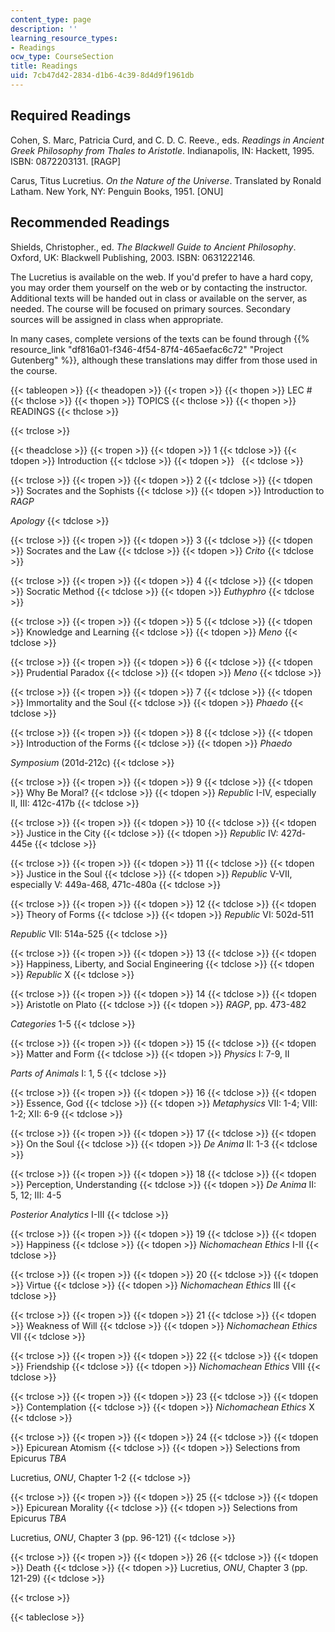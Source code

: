 ```yaml
---
content_type: page
description: ''
learning_resource_types:
- Readings
ocw_type: CourseSection
title: Readings
uid: 7cb47d42-2834-d1b6-4c39-8d4d9f1961db
---
```


Required Readings
-----------------

Cohen, S. Marc, Patricia Curd, and C. D. C. Reeve., eds. _Readings in Ancient Greek Philosophy from Thales to Aristotle_. Indianapolis, IN: Hackett, 1995. ISBN: 0872203131. \[RAGP\]

Carus, Titus Lucretius. _On the Nature of the Universe_. Translated by Ronald Latham. New York, NY: Penguin Books, 1951. \[ONU\]

Recommended Readings
--------------------

Shields, Christopher., ed. _The Blackwell Guide to Ancient Philosophy_. Oxford, UK: Blackwell Publishing, 2003. ISBN: 0631222146.

The Lucretius is available on the web. If you'd prefer to have a hard copy, you may order them yourself on the web or by contacting the instructor. Additional texts will be handed out in class or available on the server, as needed. The course will be focused on primary sources. Secondary sources will be assigned in class when appropriate.

In many cases, complete versions of the texts can be found through {{% resource_link "df816a01-f346-4f54-87f4-465aefac6c72" "Project Gutenberg" %}}, although these translations may differ from those used in the course.

{{< tableopen >}}
{{< theadopen >}}
{{< tropen >}}
{{< thopen >}}
LEC #
{{< thclose >}}
{{< thopen >}}
TOPICS
{{< thclose >}}
{{< thopen >}}
READINGS
{{< thclose >}}

{{< trclose >}}

{{< theadclose >}}
{{< tropen >}}
{{< tdopen >}}
1
{{< tdclose >}}
{{< tdopen >}}
Introduction
{{< tdclose >}}
{{< tdopen >}}
 
{{< tdclose >}}

{{< trclose >}}
{{< tropen >}}
{{< tdopen >}}
2
{{< tdclose >}}
{{< tdopen >}}
Socrates and the Sophists
{{< tdclose >}}
{{< tdopen >}}
Introduction to _RAGP_  
  
_Apology_
{{< tdclose >}}

{{< trclose >}}
{{< tropen >}}
{{< tdopen >}}
3
{{< tdclose >}}
{{< tdopen >}}
Socrates and the Law
{{< tdclose >}}
{{< tdopen >}}
_Crito_
{{< tdclose >}}

{{< trclose >}}
{{< tropen >}}
{{< tdopen >}}
4
{{< tdclose >}}
{{< tdopen >}}
Socratic Method
{{< tdclose >}}
{{< tdopen >}}
_Euthyphro_
{{< tdclose >}}

{{< trclose >}}
{{< tropen >}}
{{< tdopen >}}
5
{{< tdclose >}}
{{< tdopen >}}
Knowledge and Learning
{{< tdclose >}}
{{< tdopen >}}
_Meno_
{{< tdclose >}}

{{< trclose >}}
{{< tropen >}}
{{< tdopen >}}
6
{{< tdclose >}}
{{< tdopen >}}
Prudential Paradox
{{< tdclose >}}
{{< tdopen >}}
_Meno_
{{< tdclose >}}

{{< trclose >}}
{{< tropen >}}
{{< tdopen >}}
7
{{< tdclose >}}
{{< tdopen >}}
Immortality and the Soul
{{< tdclose >}}
{{< tdopen >}}
_Phaedo_
{{< tdclose >}}

{{< trclose >}}
{{< tropen >}}
{{< tdopen >}}
8
{{< tdclose >}}
{{< tdopen >}}
Introduction of the Forms
{{< tdclose >}}
{{< tdopen >}}
_Phaedo_  
  
_Symposium_ (201d-212c)
{{< tdclose >}}

{{< trclose >}}
{{< tropen >}}
{{< tdopen >}}
9
{{< tdclose >}}
{{< tdopen >}}
Why Be Moral?
{{< tdclose >}}
{{< tdopen >}}
_Republic_ I-IV, especially II, III: 412c-417b
{{< tdclose >}}

{{< trclose >}}
{{< tropen >}}
{{< tdopen >}}
10
{{< tdclose >}}
{{< tdopen >}}
Justice in the City
{{< tdclose >}}
{{< tdopen >}}
_Republic_ IV: 427d-445e
{{< tdclose >}}

{{< trclose >}}
{{< tropen >}}
{{< tdopen >}}
11
{{< tdclose >}}
{{< tdopen >}}
Justice in the Soul
{{< tdclose >}}
{{< tdopen >}}
_Republic_ V-VII, especially V: 449a-468, 471c-480a
{{< tdclose >}}

{{< trclose >}}
{{< tropen >}}
{{< tdopen >}}
12
{{< tdclose >}}
{{< tdopen >}}
Theory of Forms
{{< tdclose >}}
{{< tdopen >}}
_Republic_ VI: 502d-511  
  
_Republic_ VII: 514a-525
{{< tdclose >}}

{{< trclose >}}
{{< tropen >}}
{{< tdopen >}}
13
{{< tdclose >}}
{{< tdopen >}}
Happiness, Liberty, and Social Engineering
{{< tdclose >}}
{{< tdopen >}}
_Republic_ X
{{< tdclose >}}

{{< trclose >}}
{{< tropen >}}
{{< tdopen >}}
14
{{< tdclose >}}
{{< tdopen >}}
Aristotle on Plato
{{< tdclose >}}
{{< tdopen >}}
_RAGP_, pp. 473-482  
  
_Categories_ 1-5
{{< tdclose >}}

{{< trclose >}}
{{< tropen >}}
{{< tdopen >}}
15
{{< tdclose >}}
{{< tdopen >}}
Matter and Form
{{< tdclose >}}
{{< tdopen >}}
_Physics_ I: 7-9, II  
  
_Parts of Animals_ I: 1, 5
{{< tdclose >}}

{{< trclose >}}
{{< tropen >}}
{{< tdopen >}}
16
{{< tdclose >}}
{{< tdopen >}}
Essence, God
{{< tdclose >}}
{{< tdopen >}}
_Metaphysics_ VII: 1-4; VIII: 1-2; XII: 6-9
{{< tdclose >}}

{{< trclose >}}
{{< tropen >}}
{{< tdopen >}}
17
{{< tdclose >}}
{{< tdopen >}}
On the Soul
{{< tdclose >}}
{{< tdopen >}}
_De Anima_ II: 1-3
{{< tdclose >}}

{{< trclose >}}
{{< tropen >}}
{{< tdopen >}}
18
{{< tdclose >}}
{{< tdopen >}}
Perception, Understanding
{{< tdclose >}}
{{< tdopen >}}
_De Anima_ II: 5, 12; III: 4-5  
  
_Posterior Analytics_ I-III
{{< tdclose >}}

{{< trclose >}}
{{< tropen >}}
{{< tdopen >}}
19
{{< tdclose >}}
{{< tdopen >}}
Happiness
{{< tdclose >}}
{{< tdopen >}}
_Nichomachean Ethics_ I-II
{{< tdclose >}}

{{< trclose >}}
{{< tropen >}}
{{< tdopen >}}
20
{{< tdclose >}}
{{< tdopen >}}
Virtue
{{< tdclose >}}
{{< tdopen >}}
_Nichomachean Ethics_ III
{{< tdclose >}}

{{< trclose >}}
{{< tropen >}}
{{< tdopen >}}
21
{{< tdclose >}}
{{< tdopen >}}
Weakness of Will
{{< tdclose >}}
{{< tdopen >}}
_Nichomachean Ethics_ VII
{{< tdclose >}}

{{< trclose >}}
{{< tropen >}}
{{< tdopen >}}
22
{{< tdclose >}}
{{< tdopen >}}
Friendship
{{< tdclose >}}
{{< tdopen >}}
_Nichomachean Ethics_ VIII
{{< tdclose >}}

{{< trclose >}}
{{< tropen >}}
{{< tdopen >}}
23
{{< tdclose >}}
{{< tdopen >}}
Contemplation
{{< tdclose >}}
{{< tdopen >}}
_Nichomachean Ethics_ X
{{< tdclose >}}

{{< trclose >}}
{{< tropen >}}
{{< tdopen >}}
24
{{< tdclose >}}
{{< tdopen >}}
Epicurean Atomism
{{< tdclose >}}
{{< tdopen >}}
Selections from Epicurus _TBA_  
  
Lucretius, _ONU_, Chapter 1-2
{{< tdclose >}}

{{< trclose >}}
{{< tropen >}}
{{< tdopen >}}
25
{{< tdclose >}}
{{< tdopen >}}
Epicurean Morality
{{< tdclose >}}
{{< tdopen >}}
Selections from Epicurus _TBA_  
  
Lucretius, _ONU_, Chapter 3 (pp. 96-121)
{{< tdclose >}}

{{< trclose >}}
{{< tropen >}}
{{< tdopen >}}
26
{{< tdclose >}}
{{< tdopen >}}
Death
{{< tdclose >}}
{{< tdopen >}}
Lucretius, _ONU_, Chapter 3 (pp. 121-29)
{{< tdclose >}}

{{< trclose >}}

{{< tableclose >}}